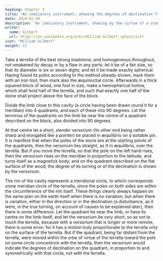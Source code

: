 ```yaml
---
heading: Chapter 3
title: "An indicatory instrument, showing the degrees of declination from the horizon"
date: 2024-02-20
description: "An indicatory instrument, showing by the virtue of a stone the degrees of declination from the horizon of each several latitude"
writer:
  name: Gilbert
  url: https://en.wikipedia.org/wiki/William_Gilbert_(physicist)
icon: "William Gilbert"
weight: 12
---
```



<!-- Indicatory instrument.

Description of the Instrument, and its use. -->

Take a terrella of the best strong loadstone, and homogeneous throughout, not weakened by decay or by a flaw in any parts; let it be of a fair size, so that its diameter is six or seven digits; and let it be made exactly spherical. Having found its poles according to the method already shown, mark them with an iron tool; then mark also the æquinoctial circle. Afterwards in a thick squared block of wood, one foot in size, make a hemispherical hollow, which shall hold half of the terrella, and such that exactly one half of the stone shall project above the face of the block. 

Divide the limb close to this cavity (a circle having been drawn round it for a meridian) into 4 quadrants, and each of these into 90 degrees. Let the terminus of the quadrants on the limb be near the centre of a quadrant described on the block, also divided into 90 degrees. 

At that centre let a short, slender versorium (its other end being rather sharp and elongated like a pointer) be placed in æquilibrio on a suitable pin. It is manifest that when the poles of the stone are at the starting points of the quadrants, then the versorium lies straight, as if in æquilibrio, over the terrella. But if you move the terrella, so that the pole on the left hand rises, then the versorium rises on the meridian in proportion to the latitude, and turns itself as a magnetick body; and on the quadrant described on the flat surface of the wood, the degree of its turning or of the declination is shown by the versorium. 

The rim of the cavity represents a meridional circle, to which corresponds some meridian circle of the terrella, since the poles on both sides are within the circumference of the rim itself. These things clearly always happen on the same plan on the earth itself when there is no variation; but when there is variation, either in the direction or in the declination (a disturbance, as it were, in the true turning, on account of causes to be explained later), then there is some difference. Let the quadrant be near the limb, or have its centre on the limb itself, and let the versorium be very short, so as not to touch the terrella, because with a versorium that is longer or more remote, there is some error; for it has a motion truly proportionate to the terrella only on the surface of the terrella. But if the quadrant, being far distant from the terrella, were moved within the orbe of virtue of the terrella toward the pole on some circle concentrick with the terrella, then the versorium would indicate the degrees of declination on the quadrant, in proportion to and symmetrically with that circle, not with the terrella.



